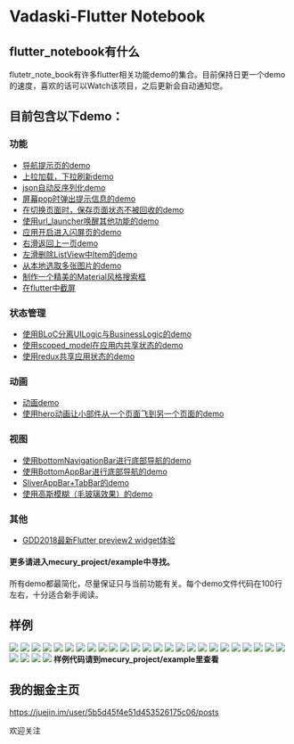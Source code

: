 # Vadaski-Flutter Notebook
## flutter_notebook有什么
flutetr_note_book有许多flutter相关功能demo的集合。目前保持日更一个demo的速度，喜欢的话可以Watch该项目，之后更新会自动通知您。

## 目前包含以下demo：
### 功能
- [导航提示页的demo](https://github.com/Vadaski/Vadaski-flutter_note_book/tree/master/mecury_project/example/slider_screen)
- [上拉加载，下拉刷新demo](https://github.com/Vadaski/Vadaski-flutter_note_book/tree/master/mecury_project/example/pull_on_loading)
- [json自动反序列化demo](https://github.com/Vadaski/Vadaski-flutter_note_book/tree/master/mecury_project/example/flutter_auto_json_parsing)
- [屏幕pop时弹出提示信息的demo](https://github.com/Vadaski/Vadaski-flutter_note_book/tree/master/mecury_project/example/will_pop_scope_demo)
- [在切换页面时，保存页面状态不被回收的demo](https://github.com/Vadaski/Vadaski-flutter_note_book/tree/master/mecury_project/example/keep_alive_demo)
- [使用url_launcher唤醒其他功能的demo](https://github.com/Vadaski/Vadaski-flutter_note_book/tree/master/mecury_project/example/url_launcher_demo)
- [应用开启进入闪屏页的demo](https://github.com/Vadaski/Vadaski-flutter_note_book/tree/master/mecury_project/example/splash_screen_demo)
- [右滑返回上一页demo](https://github.com/Vadaski/Flutter-Notebook/tree/master/mecury_project/example/right_back_demo)
- [左滑删除ListView中Item的demo](https://github.com/Vadaski/Flutter-Notebook/blob/master/mecury_project/example/swipe_to_dismiss)
- [从本地选取多张图片的demo](https://github.com/Vadaski/Flutter-Notebook/blob/master/mecury_project/example/load_multi_image)
- [制作一个精美的Material风格搜索框](https://github.com/Vadaski/Flutter-Notebook/tree/master/mecury_project/example/beaytiful_search_bar_demo)
- [在flutter中截屏](https://github.com/Vadaski/Flutter-Notebook/tree/master/mecury_project/example/widget_to_image)
### 状态管理
- [使用BLoC分离UILogic与BusinessLogic的demo](https://github.com/Vadaski/Vadaski-flutter_note_book/tree/master/mecury_project/example/bloc_demo)
- [使用scoped_model在应用内共享状态的demo](https://github.com/Vadaski/Vadaski-flutter_note_book/tree/master/mecury_project/example/scoped_demo)
- [使用redux共享应用状态的demo](https://github.com/Vadaski/Flutter-Notebook/tree/master/mecury_project/example/redux_demo)
### 动画
- [动画demo](https://github.com/Vadaski/Vadaski-flutter_note_book/tree/master/mecury_project/example/animation_demo)
- [使用hero动画让小部件从一个页面飞到另一个页面的demo](https://github.com/Vadaski/Vadaski-flutter_note_book/tree/master/mecury_project/example/hero_demo)
### 视图
- [使用bottomNavigationBar进行底部导航的demo](https://github.com/Vadaski/Vadaski-flutter_note_book/tree/master/mecury_project/example/flutter_bottomnavigationbar)
- [使用BottomAppBar进行底部导航的demo](https://github.com/Vadaski/Vadaski-flutter_note_book/tree/master/mecury_project/example/bottom_appbar_demo)
- [SliverAppBar+TabBar的demo](https://github.com/Vadaski/Vadaski-flutter_note_book/tree/master/mecury_project/example/sliver_demo)
- [使用高斯模糊（毛玻璃效果）的demo](https://github.com/OpenFlutter/Flutter-Notebook/tree/master/mecury_project/example/frosted_glass_style_demo)
### 其他
- [GDD2018最新Flutter preview2 widget体验](https://github.com/Vadaski/Flutter-Notebook/tree/master/mecury_project/example/release_preview2)
#### 更多请进入mecury_project/example中寻找。

所有demo都最简化，尽量保证只与当前功能有关。每个demo文件代码在100行左右，十分适合新手阅读。
## 样例
![](https://user-gold-cdn.xitu.io/2018/9/10/165c24b154c98218?w=362&h=642&f=gif&s=739273)
![](https://user-gold-cdn.xitu.io/2018/9/10/165c24b3adbbd5aa?w=362&h=640&f=gif&s=121427)
![](https://user-gold-cdn.xitu.io/2018/9/10/165c24b7bbd01af7?w=362&h=640&f=gif&s=61838)
![](https://user-gold-cdn.xitu.io/2018/9/10/165c24b9277db951?w=362&h=640&f=gif&s=55227)
![](https://user-gold-cdn.xitu.io/2018/9/10/165c24ba112a8fe8?w=362&h=640&f=gif&s=19336)
![](https://user-gold-cdn.xitu.io/2018/9/10/165c24bb474fcf1c?w=362&h=640&f=gif&s=41214)
![](https://user-gold-cdn.xitu.io/2018/9/10/165c24bc512c548a?w=362&h=640&f=gif&s=111429)
![](https://user-gold-cdn.xitu.io/2018/9/10/165c24bd266e82ab?w=362&h=640&f=gif&s=13498)
![](https://user-gold-cdn.xitu.io/2018/9/7/165b34ca822a8f54?w=362&h=642&f=gif&s=4669741)
![](https://user-gold-cdn.xitu.io/2018/9/7/165b3542f724d46a?w=362&h=642&f=gif&s=3373834)
![](https://user-gold-cdn.xitu.io/2018/9/9/165ba4afd401fc53?w=362&h=642&f=gif&s=3125329)
![](https://user-gold-cdn.xitu.io/2018/9/9/165bd164ce03a359?w=362&h=642&f=gif&s=549629)
![](https://user-gold-cdn.xitu.io/2018/9/9/165bddae47c84b18?w=362&h=642&f=gif&s=486901)
![](https://user-gold-cdn.xitu.io/2018/9/11/165c864da39b5296?w=362&h=640&f=gif&s=270132)
![](https://user-gold-cdn.xitu.io/2018/9/12/165cd5463f99cb2b?w=362&h=640&f=gif&s=627463)
![](https://user-gold-cdn.xitu.io/2018/9/12/165cd82770ff732e?w=362&h=640&f=gif&s=445737)
![](https://user-gold-cdn.xitu.io/2018/9/13/165cece8f2ad7e58?w=362&h=640&f=gif&s=158087)
![](https://user-gold-cdn.xitu.io/2018/9/18/165ec5d14697b759?w=362&h=640&f=gif&s=459186)
![](https://user-gold-cdn.xitu.io/2018/9/18/165ec5d3b3ef7b73?w=362&h=640&f=gif&s=503021)
![](https://user-gold-cdn.xitu.io/2018/9/18/165ec5dac1810db3?w=362&h=640&f=gif&s=1824992)
![](https://user-gold-cdn.xitu.io/2018/9/19/165f1adf1c7d81de?w=362&h=640&f=gif&s=3018323)
![](https://user-gold-cdn.xitu.io/2018/9/20/165f533bf04bf291?w=362&h=640&f=gif&s=203698)
![](https://user-gold-cdn.xitu.io/2018/9/21/165f7d7c790e6911?w=362&h=640&f=gif&s=172340)
![](https://user-gold-cdn.xitu.io/2018/9/22/165fd35c8909a813?w=362&h=640&f=gif&s=1992085)
![](https://user-gold-cdn.xitu.io/2018/9/22/165fd35f0d320ac1?w=362&h=640&f=gif&s=107991)
![](https://user-gold-cdn.xitu.io/2018/9/21/165fab436c967dc5?w=362&h=640&f=gif&s=243539)
![](https://user-gold-cdn.xitu.io/2018/9/21/165fab48becac4ad?w=362&h=640&f=gif&s=328637)
![](https://user-gold-cdn.xitu.io/2018/9/22/1660146a6dacd36e?w=362&h=640&f=gif&s=336267)
![](https://user-gold-cdn.xitu.io/2018/9/25/1660fcf60f384f63)
**样例代码请到mecury_project/example里查看**

## 我的掘金主页
https://juejin.im/user/5b5d45f4e51d453526175c06/posts

欢迎关注
